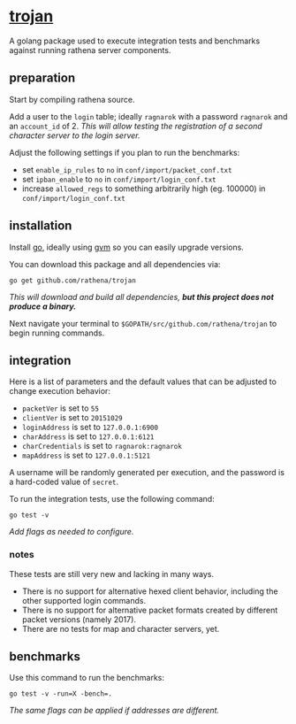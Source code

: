 
# [trojan](https://github.com/rathena/trojan)

A golang package used to execute integration tests and benchmarks against running rathena server components.


## preparation

Start by compiling rathena source.

Add a user to the `login` table; ideally `ragnarok` with a password `ragnarok` and an `account_id` of 2.  _This will allow testing the registration of a second character server to the login server._

Adjust the following settings if you plan to run the benchmarks:

- set `enable_ip_rules` to `no` in `conf/import/packet_conf.txt`
- set `ipban_enable` to `no` in `conf/import/login_conf.txt`
- increase `allowed_regs` to something arbitrarily high (eg. 100000) in `conf/import/login_conf.txt`


## installation

Install [go](https://golang.org/), ideally using [gvm](https://github.com/moovweb/gvm) so you can easily upgrade versions.

You can download this package and all dependencies via:

	go get github.com/rathena/trojan

_This will download and build all dependencies, **but this project does not produce a binary.**_

Next navigate your terminal to `$GOPATH/src/github.com/rathena/trojan` to begin running commands.


## integration

Here is a list of parameters and the default values that can be adjusted to change execution behavior:

- `packetVer` is set to `55`
- `clientVer` is set to `20151029`
- `loginAddress` is set to `127.0.0.1:6900`
- `charAddress` is set to `127.0.0.1:6121`
- `charCredentials` is set to `ragnarok:ragnarok`
- `mapAddress` is set to `127.0.0.1:5121`

A username will be randomly generated per execution, and the password is a hard-coded value of `secret`.

To run the integration tests, use the following command:

	go test -v

_Add flags as needed to configure._


### notes

These tests are still very new and lacking in many ways.

- There is no support for alternative hexed client behavior, including the other supported login commands.
- There is no support for alternative packet formats created by different packet versions (namely 2017).
- There are no tests for map and character servers, yet.


## benchmarks

Use this command to run the benchmarks:

	go test -v -run=X -bench=.

_The same flags can be applied if addresses are different._

